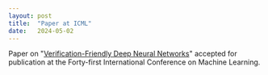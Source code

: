 ```yaml
---
layout: post
title:  "Paper at ICML"
date:   2024-05-02
---
```


<p class="intro"><span class="dropcap">P</span>aper on "<a href="https://arxiv.org/abs/2312.09748">Verification-Friendly Deep Neural Networks</a>" accepted for publication at the Forty-first International Conference on Machine Learning.</p>

 